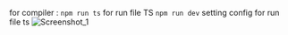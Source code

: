 for compiler :
``` npm run ts ```
for run file TS
``` npm run dev ```
setting config for run file ts
![Screenshot_1](https://github.com/HilmanShinichi/typeScriptDasar/assets/50318300/457d5eb4-4b1d-4809-b845-9979e7918d95)
